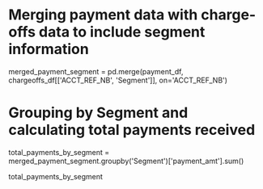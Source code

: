 
# Merging payment data with charge-offs data to include segment information
merged_payment_segment = pd.merge(payment_df, chargeoffs_df[['ACCT_REF_NB', 'Segment']], on='ACCT_REF_NB')

# Grouping by Segment and calculating total payments received
total_payments_by_segment = merged_payment_segment.groupby('Segment')['payment_amt'].sum()

total_payments_by_segment
